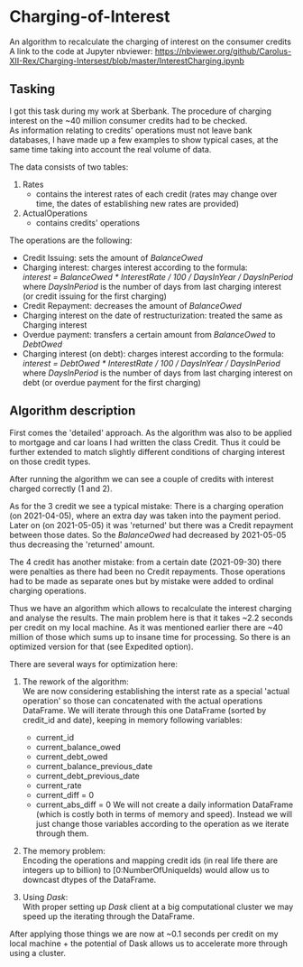 # Charging-of-Interest
An algorithm to recalculate the charging of interest on the consumer credits  
A link to the code at Jupyter nbviewer: https://nbviewer.org/github/Carolus-XII-Rex/Charging-Intersest/blob/master/InterestCharging.ipynb
  
  
## Tasking

I got this task during my work at Sberbank. The procedure of charging interest on the ~40 million consumer credits had to be checked.  
As information relating to credits' operations must not leave bank databases, I have made up a few examples to show typical cases, at the same time taking into account the real volume of data.  

The data consists of two tables:  
1. Rates 
   - contains the interest rates of each credit (rates may change over time, the dates of establishing new rates are provided)
2. ActualOperations
   - contains credits' operations

The operations are the following:
- Credit Issuing: sets the amount of *BalanceOwed*
- Charging interest: charges interest according to the formula:  
  *interest = BalanceOwed * InterestRate / 100 / DaysInYear / DaysInPeriod*  
   where *DaysInPeriod* is the number of days from last charging interest (or credit issuing for the first charging)
- Credit Repayment: decreases the amount of *BalanceOwed*
- Charging interest on the date of restructurization: treated the same as Charging interest
- Overdue payment: transfers a certain amount from *BalanceOwed* to *DebtOwed*
- Charging interest (on debt): charges interest according to the formula:  
  *interest = DebtOwed * InterestRate / 100 / DaysInYear / DaysInPeriod*  
   where *DaysInPeriod* is the number of days from last charging interest on debt (or overdue payment for the first charging)
   

## Algorithm description

First comes the 'detailed' approach. As the algorithm was also to be applied to mortgage and car loans I had written the class Credit. 
Thus it could be further extended to match slightly different conditions of charging interest on those credit types.  

After running the algorithm we can see a couple of credits with interest charged correctly (1 and 2).  

As for the 3 credit we see a typical mistake: 
There is a charging operation (on 2021-04-05), where an extra day was taken into the payment period. Later on (on 2021-05-05) it was 'returned' but there was a Credit repayment between those dates.
So the *BalanceOwed* had decreased by 2021-05-05 thus decreasing the 'returned' amount.  

The 4 credit has another mistake: from a certain date (2021-09-30) there were penalties as there had been no Credit repayments.
Those operations had to be made as separate ones but by mistake were added to ordinal charging operations.  

Thus we have an algorithm which allows to recalculate the interest charging and analyse the results. The main problem here is that it takes ~2.2 seconds per credit on my local machine.
As it was mentioned earlier there are ~40 million of those which sums up to insane time for processing. So there is an optimized version for that (see Expedited option).  

There are several ways for optimization here:
1. The rework of the algorithm:  
    We are now considering establishing the interst rate as a special 'actual operation' so those can concatenated with the actual operations DataFrame. 
    We will iterate through this one DataFrame (sorted by credit_id and date), keeping in memory following variables:
    - current_id
    - current_balance_owed
    - current_debt_owed
    - current_balance_previous_date
    - current_debt_previous_date
    - current_rate
    - current_diff = 0
    - current_abs_diff = 0
    We will not create a daily information DataFrame (which is costly both in terms of memory and speed). Instead we will just change those variables according to the operation as we iterate through them.
   
 2. The memory problem:  
    Encoding the operations and mapping credit ids (in real life there are integers up to billion) to \[0:NumberOfUniqueIds\) would allow us to downcast dtypes of the DataFrame.
 
 3. Using *Dask*:  
    With proper setting up *Dask* client at a big computational cluster we may speed up the iterating through the DataFrame.
    
After applying those things we are now at ~0.1 seconds per credit on my local machine + the potential of Dask allows us to accelerate more through using a cluster.



